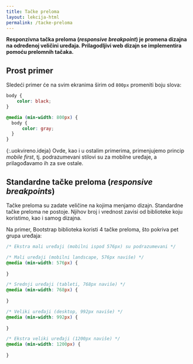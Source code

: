 ```yaml
---
title: Tačke preloma
layout: lekcija-html
permalink: /tacke-preloma
---
```


**Responzivna tačka preloma (*responsive breakpoint*) je promena dizajna na određenoj veličini uređaja. Prilagodljivi web dizajn se implementira pomoću prelomnih tačaka.**

## Prost primer

Sledeći primer će na svim ekranima širim od `800px` promeniti boju slova:

```css
body {
    color: black;
}

@media (min-width: 800px) {
  body {
      color: gray;
  }
}
```

{:.uokvireno.ideja}
Ovde, kao i u ostalim primerima, primenjujemo princip *mobile first*, tj. podrazumevani stilovi su za mobilne uređaje, a prilagođavamo ih za sve ostale.

## Standardne tačke preloma (*responsive breakpoints*)

Tačke preloma su zadate veličine na kojima menjamo dizajn. Standardne tačke preloma ne postoje. Njihov broj i vrednost zavisi od biblioteke koju koristimo, kao i samog dizajna.

Na primer, Bootstrap biblioteka koristi 4 tačke preloma, što pokriva pet grupa uređaja:

```css
/* Ekstra mali uređaji (mobilni ispod 576px) su podrazumevani */

/* Mali uređaji (mobilni landscape, 576px naviše) */
@media (min-width: 576px) { 
    
}

/* Srednji uređaji (tableti, 768px naviše) */
@media (min-width: 768px) {
    
}

/* Veliki uređaji (desktop, 992px naviše) */
@media (min-width: 992px) {
    
}

/* Ekstra veliki uređaji (1200px naviše) */
@media (min-width: 1200px) {
    
}
```
